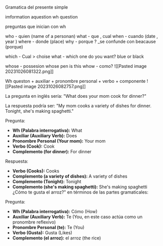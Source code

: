 Gramatica del presente simple

imformation aquestion
wh question

preguntas que inician con wh 


who - quien (name of a personan)
what - que , cual 
when - cuando (date , year )
where - donde (place)
why - porque ?
_se confunde con beacause (porque)

which - Cual > choise
what - which one do you
want? blue or black

whose - possesion
whose pen is this
whow - como?
![[Pasted image 20231026081322.png]]


Wh queston + auxiliar + pronombre personal + verbo + componente
![[Pasted image 20231026082757.png]]

La pregunta en inglés sería: "What does your mom cook for dinner?"

La respuesta podría ser: "My mom cooks a variety of dishes for dinner. Tonight, she's making spaghetti."


Pregunta:

- **Wh (Palabra interrogativa):** What
- **Auxiliar (Auxiliary Verb):** Does
- **Pronombre Personal (Your mom):** Your mom
- **Verbo (Cook):** Cook
- **Complemento (for dinner):** For dinner

Respuesta:

- **Verbo (Cooks):** Cooks
- **Complemento (a variety of dishes):** A variety of dishes
- **Complemento (Tonight):** Tonight
- **Complemento (she's making spaghetti):** She's making spaghetti
¿Cómo te gusta el arroz?" en términos de las partes gramaticales:

Pregunta:

- **Wh (Palabra interrogativa):** Cómo (How)
- **Auxiliar (Auxiliary Verb):** Te (You, en este caso actúa como un pronombre reflexivo)
- **Pronombre Personal (te):** Te (You)
- **Verbo (Gusta):** Gusta (Likes)
- **Complemento (el arroz):** el arroz (the rice)
	